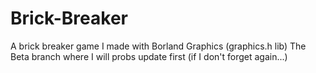# Brick-Breaker
A brick breaker game I made with Borland Graphics (graphics.h lib)
The Beta branch where I will probs update first (if I don't forget again...)
